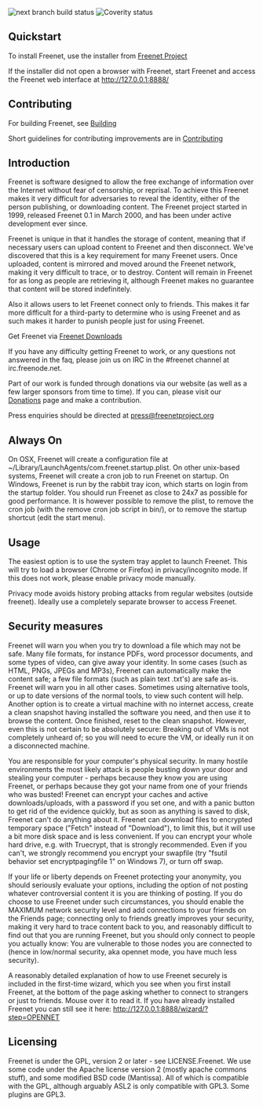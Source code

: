 ![next branch build status](https://travis-ci.org/freenet/fred.svg?branch=next)
![Coverity status](https://scan.coverity.com/projects/2316/badge.svg?flat=1)

## Quickstart

To install Freenet, use the installer from [Freenet Project](https://freenetproject.org)

If the installer did not open a browser with Freenet, start Freenet and access the
Freenet web interface at http://127.0.0.1:8888/

## Contributing

For building Freenet, see [Building](README.building.md)

Short guidelines for contributing improvements are in [Contributing](CONTRIBUTING.md)

## Introduction

Freenet is software designed to allow the free exchange of information over the 
Internet without fear of censorship, or reprisal. To achieve this Freenet makes it 
very difficult for adversaries to reveal the identity, either of the person 
publishing, or downloading content. The Freenet project started in 1999, released 
Freenet 0.1 in March 2000, and has been under active development ever since.

Freenet is unique in that it handles the storage of content, meaning that if 
necessary users can upload content to Freenet and then disconnect. We've 
discovered that this is a key requirement for many Freenet users. Once uploaded, 
content is mirrored and moved around the Freenet network, making it very difficult 
to trace, or to destroy. Content will remain in Freenet for as long as people are 
retrieving it, although Freenet makes no guarantee that content will be stored 
indefinitely.

Also it allows users to let Freenet connect only to friends. This makes it far more 
difficult for a third-party to determine who is using Freenet and as such makes it harder
to punish people just for using Freenet.

Get Freenet via [Freenet Downloads](https://freenetproject.org/download.html#autostart)

If you have any difficulty getting Freenet to work, or any questions not answered in the 
faq, please join us on IRC in the #freenet channel at irc.freenode.net.

Part of our work is funded through donations 
via our website (as well as a few larger sponsors from time to time). 
If you can, please visit our [Donations](https://freenetproject.org/donate.html) page and make a contribution.


Press enquiries should be directed at press@freenetproject.org

## Always On
On OSX, Freenet will create a configuration file at 
~/Library/LaunchAgents/com.freenet.startup.plist. On other unix-based systems,
Freenet will create a cron job to run Freenet on startup. On Windows, Freenet is
run by the rabbit tray icon, which starts on login from the startup folder. You should
run Freenet as close to 24x7 as possible for good performance. It is however
possible to remove the plist, to remove the cron job (with the remove cron job
script in bin/), or to remove the startup shortcut (edit the start menu).

## Usage
The easiest option is to use the system tray applet to launch Freenet. This will try to
load a browser (Chrome or Firefox) in privacy/incognito mode. If this does not work,
please enable privacy mode manually.

Privacy mode avoids history probing attacks from regular websites (outside freenet).
Ideally use a completely separate browser to access Freenet.

## Security measures
Freenet will warn you when you try to download a file which may not be safe. Many file
formats, for instance PDFs, word processor documents, and some types of video, can give
away your identity. In some cases (such as HTML, PNGs, JPEGs and MP3s), Freenet can
automatically make the content safe; a few file formats (such as plain text .txt's) are
safe as-is. Freenet will warn you in all other cases. Sometimes using alternative tools,
or up to date versions of the normal tools, to view such content will help. Another
option is to create a virtual machine with no internet access, create a clean snapshot
having installed the software you need, and then use it to browse the content. Once
finished, reset to the clean snapshot. However, even this is not certain to be
absolutely secure: Breaking out of VMs is not completely unheard of; so you will need to
ecure the VM, or ideally run it on a disconnected machine.

You are responsible for your computer's physical security. In many hostile environments
the most likely attack is people busting down your door and stealing your computer -
perhaps because they know you are using Freenet, or perhaps because they got your name
from one of your friends who was busted! Freenet can encrypt your caches
and active downloads/uploads, with a password if you set one, and with a panic button to
get rid of the evidence quickly, but as soon as anything is saved to disk, Freenet can't
do anything about it. Freenet can download files to encrypted temporary space ("Fetch"
instead of "Download"), to limit this, but it will use a bit more disk space and is less
convenient. If you can encrypt your whole hard drive, e.g. with Truecrypt, that is
strongly recommended. Even if you can't, we strongly recommend you encrypt your swapfile
(try "fsutil behavior set encryptpagingfile 1" on Windows 7), or turn off swap.

If your life or liberty depends on Freenet protecting your anonymity, you should
seriously evaluate your options, including the option of not posting whatever
controversial content it is you are thinking of posting. If you do 
choose to use Freenet under such circumstances, you  should enable the MAXIMUM 
network security level and add connections to your friends on the Friends page; 
connecting only to friends greatly improves your security, making it very hard to
trace content back to you, and reasonably difficult to find out that you are
running Freenet, but you should only connect to people you actually know: You are
vulnerable to those nodes you are connected to (hence in low/normal security, aka
opennet mode, you have much less security).

A reasonably detailed explanation of how to use Freenet securely is included in
the first-time wizard, which you see when you first install Freenet, at the bottom
of the page asking whether to connect to strangers or just to friends. Mouse over
it to read it. If you have already installed Freenet you can still see it here:
http://127.0.0.1:8888/wizard/?step=OPENNET

## Licensing
Freenet is under the GPL, version 2 or later - see LICENSE.Freenet. We use some
code under the Apache license version 2 (mostly apache commons stuff), and some
modified BSD code (Mantissa). All of which is compatible with the GPL, although
arguably ASL2 is only compatible with GPL3. Some plugins are GPL3.
